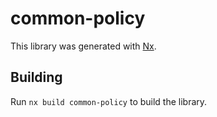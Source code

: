 # common-policy

This library was generated with [Nx](https://nx.dev).

## Building

Run `nx build common-policy` to build the library.
